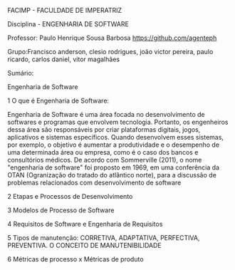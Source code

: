 FACIMP - FACULDADE DE IMPERATRIZ

Disciplina - ENGENHARIA DE SOFTWARE

Professor: Paulo Henrique Sousa Barbosa https://github.com/agenteph

Grupo:Francisco anderson, clesio rodrigues, joão victor pereira, paulo ricardo, carlos daniel, vitor magalhães


Sumário: 

Engenharia de Software 

 1 O que é Engenharia de Software:
 
 Engenharia de Software é uma área focada no desenvolvimento de softwares e programas que envolvem tecnologia. Portanto, os engenheiros dessa área são responsáveis por criar plataformas digitais, jogos, aplicativos e sistemas específicos. Quando desenvolvem esses sistemas, por exemplo, o objetivo é aumentar a produtividade e o desempenho de uma determinada área ou empresa, como é o caso dos bancos e consultórios médicos. 
De acordo com Sommerville (2011), o nome "engenharia de software" foi proposto em 1969, em uma conferência da OTAN (Ogranização do tratado do atlântico norte), para a discussão de problemas relacionados com desenvolvimento de software

 2 Etapas e Processos de Desenvolvimento

 3 Modelos de Processo de Software

 4 Requisitos de Software e Engenharia de Requisitos

 5 Tipos de manutenção: CORRETIVA, ADAPTATIVA, PERFECTIVA, PREVENTIVA. O CONCEITO DE MANUTENIBILIDADE
 
 6 Métricas de processo x Métricas de produto
